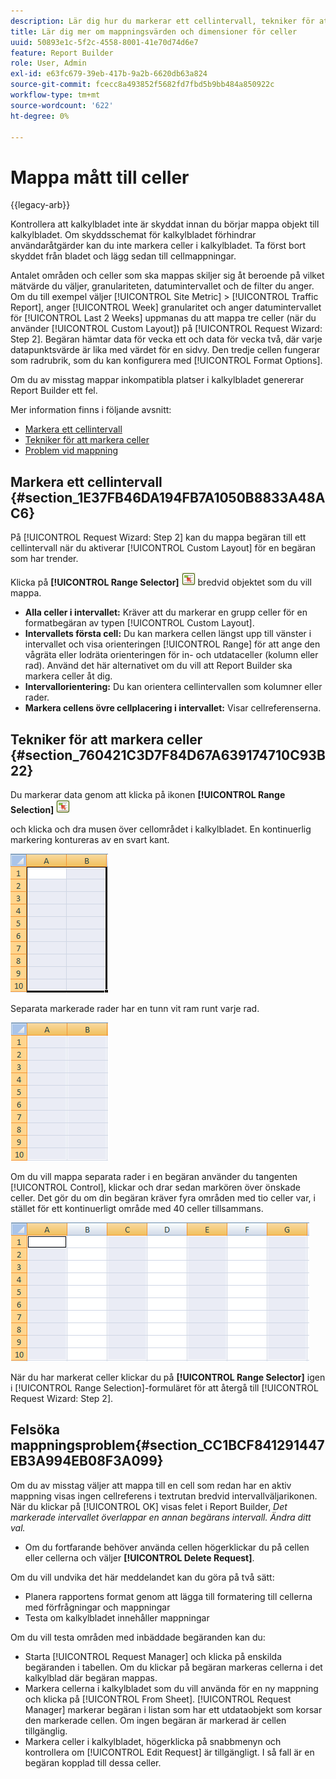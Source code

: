 ```yaml
---
description: Lär dig hur du markerar ett cellintervall, tekniker för att markera celler och felsöker mappningsproblem.
title: Lär dig mer om mappningsvärden och dimensioner för celler
uuid: 50893e1c-5f2c-4558-8001-41e70d74d6e7
feature: Report Builder
role: User, Admin
exl-id: e63fc679-39eb-417b-9a2b-6620db63a824
source-git-commit: fcecc8a493852f5682fd7fbd5b9bb484a850922c
workflow-type: tm+mt
source-wordcount: '622'
ht-degree: 0%

---
```


# Mappa mått till celler

{{legacy-arb}}

Kontrollera att kalkylbladet inte är skyddat innan du börjar mappa objekt till kalkylbladet. Om skyddsschemat för kalkylbladet förhindrar användaråtgärder kan du inte markera celler i kalkylbladet. Ta först bort skyddet från bladet och lägg sedan till cellmappningar.

Antalet områden och celler som ska mappas skiljer sig åt beroende på vilket mätvärde du väljer, granulariteten, datumintervallet och de filter du anger. Om du till exempel väljer [!UICONTROL Site Metric] > [!UICONTROL Traffic Report], anger [!UICONTROL Week] granularitet och anger datumintervallet för [!UICONTROL Last 2 Weeks] uppmanas du att mappa tre celler (när du använder [!UICONTROL Custom Layout]) på [!UICONTROL Request Wizard: Step 2]. Begäran hämtar data för vecka ett och data för vecka två, där varje datapunktsvärde är lika med värdet för en sidvy. Den tredje cellen fungerar som radrubrik, som du kan konfigurera med [!UICONTROL Format Options].

Om du av misstag mappar inkompatibla platser i kalkylbladet genererar Report Builder ett fel.

Mer information finns i följande avsnitt:

* [Markera ett cellintervall](/help/analyze/legacy-report-builder/layout/map-metrics-and-dimensions-to-cells.md#section_1E37FB46DA194FB7A1050B8833A48AC6)
* [Tekniker för att markera celler](/help/analyze/legacy-report-builder/layout/map-metrics-and-dimensions-to-cells.md#section_760421C3D7F84D67A639174710C93B22)
* [Problem vid mappning](/help/analyze/legacy-report-builder/layout/map-metrics-and-dimensions-to-cells.md#section_CC1BCF841291447EB3A994EB08F3A099)

## Markera ett cellintervall {#section_1E37FB46DA194FB7A1050B8833A48AC6}

På [!UICONTROL Request Wizard: Step 2] kan du mappa begäran till ett cellintervall när du aktiverar [!UICONTROL Custom Layout] för en begäran som har trender.

Klicka på **[!UICONTROL Range Selector]** ![select_cell_icon.png](assets/select_cell_icon.png) bredvid objektet som du vill mappa.

* **Alla celler i intervallet:** Kräver att du markerar en grupp celler för en formatbegäran av typen [!UICONTROL Custom Layout].
* **Intervallets första cell:** Du kan markera cellen längst upp till vänster i intervallet och visa orienteringen [!UICONTROL Range] för att ange den vågräta eller lodräta orienteringen för in- och utdataceller (kolumn eller rad). Använd det här alternativet om du vill att Report Builder ska markera celler åt dig.
* **Intervallorientering:** Du kan orientera cellintervallen som kolumner eller rader.
* **Markera cellens övre cellplacering i intervallet:** Visar cellreferenserna.

## Tekniker för att markera celler {#section_760421C3D7F84D67A639174710C93B22}

Du markerar data genom att klicka på ikonen **[!UICONTROL Range Selection]** ![select_cell_icon.png](assets/select_cell_icon.png)

och klicka och dra musen över cellområdet i kalkylbladet. En kontinuerlig markering kontureras av en svart kant.

![](assets/twenty_cells.gif)

Separata markerade rader har en tunn vit ram runt varje rad.

![](assets/twoXten_cells_highlighted.gif)

Om du vill mappa separata rader i en begäran använder du tangenten [!UICONTROL Control], klickar och drar sedan markören över önskade celler. Det gör du om din begäran kräver fyra områden med tio celler var, i stället för ett kontinuerligt område med 40 celler tillsammans.

![](assets/map4.png)

När du har markerat celler klickar du på **[!UICONTROL Range Selector]** igen i [!UICONTROL Range Selection]-formuläret för att återgå till [!UICONTROL Request Wizard: Step 2].

## Felsöka mappningsproblem{#section_CC1BCF841291447EB3A994EB08F3A099}

Om du av misstag väljer att mappa till en cell som redan har en aktiv mappning visas ingen cellreferens i textrutan bredvid intervallväljarikonen. När du klickar på [!UICONTROL OK] visas felet i Report Builder, *Det markerade intervallet överlappar en annan begärans intervall. Ändra ditt val.*

* Om du fortfarande behöver använda cellen högerklickar du på cellen eller cellerna och väljer **[!UICONTROL Delete Request]**.

Om du vill undvika det här meddelandet kan du göra på två sätt:

* Planera rapportens format genom att lägga till formatering till cellerna med förfrågningar och mappningar
* Testa om kalkylbladet innehåller mappningar

Om du vill testa områden med inbäddade begäranden kan du:

* Starta [!UICONTROL Request Manager] och klicka på enskilda begäranden i tabellen. Om du klickar på begäran markeras cellerna i det kalkylblad där begäran mappas.
* Markera cellerna i kalkylbladet som du vill använda för en ny mappning och klicka på [!UICONTROL From Sheet]. [!UICONTROL Request Manager] markerar begäran i listan som har ett utdataobjekt som korsar den markerade cellen. Om ingen begäran är markerad är cellen tillgänglig.
* Markera celler i kalkylbladet, högerklicka på snabbmenyn och kontrollera om [!UICONTROL Edit Request] är tillgängligt. I så fall är en begäran kopplad till dessa celler.
